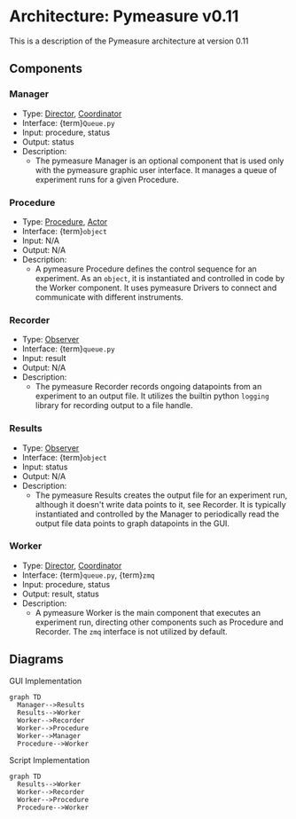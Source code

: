 # Architecture: Pymeasure v0.11 

This is a description of the Pymeasure architecture at version 0.11

## Components

### Manager

- Type: [Director](comp:director), [Coordinator](comp:coordinator)
- Interface: {term}`Queue.py`
- Input: procedure, status
- Output: status
- Description:
  - The pymeasure Manager is an optional component that is used only with the pymeasure graphic user interface. It 
    manages a queue of experiment runs for a given Procedure.

### Procedure

- Type: [Procedure](comp:procedure), [Actor](comp:actor)
- Interface: {term}`object`
- Input: N/A
- Output: N/A
- Description:
  - A pymeasure Procedure defines the control sequence for an experiment. As an `object`, it is instantiated and 
    controlled in code by the Worker component. It uses pymeasure Drivers to connect and communicate with different 
    instruments.

### Recorder

- Type: [Observer](comp:observer)
- Interface: {term}`queue.py`
- Input: result
- Output: N/A
- Description:
  - The pymeasure Recorder records ongoing datapoints from an experiment to an output file. It utilizes the builtin 
    python `logging` library for recording output to a file handle.

### Results
- Type: [Observer](comp:observer)
- Interface: {term}`object`
- Input: status
- Output: N/A
- Description:
  - The pymeasure Results creates the output file for an experiment run, although it doesn't write data 
    points to it, see Recorder. It is typically instantiated and controlled by the Manager to periodically read the 
    output file data points to graph datapoints in the GUI.

### Worker

- Type: [Director](comp:director), [Coordinator](comp:coordinator)
- Interface: {term}`queue.py`, {term}`zmq`
- Input: procedure, status
- Output: result, status
- Description:
  - A pymeasure Worker is the main component that executes an experiment run, directing other components such as 
    Procedure and Recorder. The `zmq` interface is not utilized by default.

## Diagrams
GUI Implementation

```{mermaid}
graph TD
  Manager-->Results
  Results-->Worker
  Worker-->Recorder
  Worker-->Procedure
  Worker-->Manager
  Procedure-->Worker
```

Script Implementation

```{mermaid}
graph TD
  Results-->Worker
  Worker-->Recorder
  Worker-->Procedure
  Procedure-->Worker
```